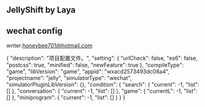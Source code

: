 ## JellyShift by Laya ##

## wechat config ##
writer:honeybee701@hotmail.com

{
	"description": "项目配置文件。",
	"setting": {
		"urlCheck": false,
		"es6": false,
		"postcss": true,
		"minified": false,
		"newFeature": true
	},
	"compileType": "game",
	"libVersion": "game",
	"appid": "wxacd2573493dc08a4",
	"projectname": "jelly",
	"simulatorType": "wechat",
	"simulatorPluginLibVersion": {},
	"condition": {
		"search": {
			"current": -1,
			"list": []
		},
		"conversation": {
			"current": -1,
			"list": []
		},
		"game": {
			"currentL": -1,
			"list": []
		},
		"miniprogram": {
			"current": -1,
			"list": []
		}
	}
}
